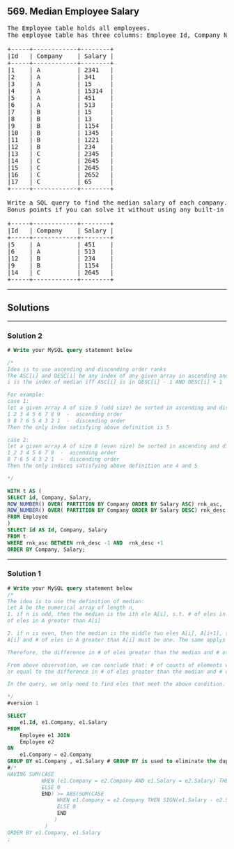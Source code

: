 ## 569. Median Employee Salary

<pre>
The Employee table holds all employees. 
The employee table has three columns: Employee Id, Company Name, and Salary.

+-----+------------+--------+
|Id   | Company    | Salary |
+-----+------------+--------+
|1    | A          | 2341   |
|2    | A          | 341    |
|3    | A          | 15     |
|4    | A          | 15314  |
|5    | A          | 451    |
|6    | A          | 513    |
|7    | B          | 15     |
|8    | B          | 13     |
|9    | B          | 1154   |
|10   | B          | 1345   |
|11   | B          | 1221   |
|12   | B          | 234    |
|13   | C          | 2345   |
|14   | C          | 2645   |
|15   | C          | 2645   |
|16   | C          | 2652   |
|17   | C          | 65     |
+-----+------------+--------+

Write a SQL query to find the median salary of each company. 
Bonus points if you can solve it without using any built-in SQL functions.

+-----+------------+--------+
|Id   | Company    | Salary |
+-----+------------+--------+
|5    | A          | 451    |
|6    | A          | 513    |
|12   | B          | 234    |
|9    | B          | 1154   |
|14   | C          | 2645   |
+-----+------------+--------+
</pre>

-------------------------------------------------------------
## Solutions
-------------------------------------------------------------
### Solution 2
```sql
# Write your MySQL query statement below

/*
Idea is to use ascending and discending order ranks
The ASC[i] and DESC[i] be any index of any given array in ascending and descending order, then 
i is the index of median iff ASC[i] is in DESC[i] - 1 AND DESC[i] + 1

For example: 
case 1:
let a given array A of size 9 (odd size) be sorted in ascending and discending orders and the indices:
1 2 3 4 5 6 7 8 9  -  ascending order
9 8 7 6 5 4 3 2 1  -  discending order
Then the only index satisfying above definition is 5

case 2:
let a given array A of size 8 (even size) be sorted in ascending and discending orders and the indices:
1 2 3 4 5 6 7 8  -  ascending order
8 7 6 5 4 3 2 1  -  discending order
Then the only indices satisfying above definition are 4 and 5

*/

WITH t AS (
SELECT id, Company, Salary, 
ROW_NUMBER() OVER( PARTITION BY Company ORDER BY Salary ASC) rnk_asc,
ROW_NUMBER() OVER( PARTITION BY Company ORDER BY Salary DESC) rnk_desc    
FROM Employee
)
SELECT id AS Id, Company, Salary
FROM t
WHERE rnk_asc BETWEEN rnk_desc -1 AND  rnk_desc +1
ORDER BY Company, Salary;

```


-------------------------------------------------------------
### Solution 1
```sql
# Write your MySQL query statement below
/*
The idea is to use the definition of median:
Let A be the numerical array of length n,
1. if n is odd, then the median is the ith ele A[i], s.t. # of eles in A smaller than A[i] must equal to #
of eles in A greater than A[i]

2. if n is even, then the median is the middle two eles A[i], A[i+1], s.t. The difference in # of eles in A smaller than
A[i] and # of eles in A greater than A[i] must be one. The same applys to A[i+1]

Therefore, the difference in # of eles greater than the median and # of eles smaller than the median can not be greater than one. At the same time, the count of elements with the same value as the median must be at least one. 

From above observation, we can conclude that: # of counts of elements with the same value as median must be greater than
or equal to the difference in # of eles greater than the median and # of eles smaller than the median

In the query, we only need to find eles that meet the above condition.

*/
#version 1

SELECT
    e1.Id, e1.Company, e1.Salary
FROM
    Employee e1 JOIN
    Employee e2
ON
    e1.Company = e2.Company
GROUP BY e1.Company , e1.Salary # GROUP BY is used to eliminate the duplicates
#/*
HAVING SUM(CASE
           WHEN (e1.Company = e2.Company AND e1.Salary = e2.Salary) THEN 1
           ELSE 0
           END) >= ABS(SUM(CASE
                WHEN e1.Company = e2.Company THEN SIGN(e1.Salary - e2.Salary)
                ELSE 0
                END
               )
            )
ORDER BY e1.Company, e1.Salary
;

```



